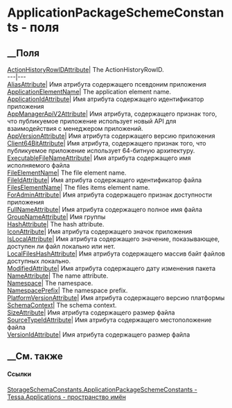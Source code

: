 # ApplicationPackageSchemeConstants - поля
##  __Поля
[ActionHistoryRowIDAttribute](F_Tessa_Applications_StorageSchemaConstants_ApplicationPackageSchemeConstants_ActionHistoryRowIDAttribute.htm)|
The ActionHistoryRowID.  
---|---  
[AliasAttribute](F_Tessa_Applications_StorageSchemaConstants_ApplicationPackageSchemeConstants_AliasAttribute.htm)|
Имя атрибута содержащего псевдоним приложения  
[ApplicationElementName](F_Tessa_Applications_StorageSchemaConstants_ApplicationPackageSchemeConstants_ApplicationElementName.htm)|
The application element name.  
[ApplicationIdAttribute](F_Tessa_Applications_StorageSchemaConstants_ApplicationPackageSchemeConstants_ApplicationIdAttribute.htm)|
Имя атрибута содержащего идентификатор приложения  
[AppManagerApiV2Attribute](F_Tessa_Applications_StorageSchemaConstants_ApplicationPackageSchemeConstants_AppManagerApiV2Attribute.htm)|
Имя атрибута, содержащего признак того, что публикуемое приложение использует
новый API для взаимодействия с менеджером приложений.  
[AppVersionAttribute](F_Tessa_Applications_StorageSchemaConstants_ApplicationPackageSchemeConstants_AppVersionAttribute.htm)|
Имя атрибута содержащего версию приложения  
[Client64BitAttribute](F_Tessa_Applications_StorageSchemaConstants_ApplicationPackageSchemeConstants_Client64BitAttribute.htm)|
Имя атрибута, содержащего признак того, что публикуемое приложение использует
64-битную архитектуру.  
[ExecutableFileNameAttribute](F_Tessa_Applications_StorageSchemaConstants_ApplicationPackageSchemeConstants_ExecutableFileNameAttribute.htm)|
Имя атрибута содержащего имя исполняемого файла  
[FileElementName](F_Tessa_Applications_StorageSchemaConstants_ApplicationPackageSchemeConstants_FileElementName.htm)|
The file element name.  
[FileIdAttribute](F_Tessa_Applications_StorageSchemaConstants_ApplicationPackageSchemeConstants_FileIdAttribute.htm)|
Имя атрибута содержащего идентификатор файла  
[FilesElementName](F_Tessa_Applications_StorageSchemaConstants_ApplicationPackageSchemeConstants_FilesElementName.htm)|
The files items element name.  
[ForAdminAttribute](F_Tessa_Applications_StorageSchemaConstants_ApplicationPackageSchemeConstants_ForAdminAttribute.htm)|
Имя атрибута содержащего признак доступности приложения  
[FullNameAttribute](F_Tessa_Applications_StorageSchemaConstants_ApplicationPackageSchemeConstants_FullNameAttribute.htm)|
Имя атрибута содержащего полное имя файла  
[GroupNameAttribute](F_Tessa_Applications_StorageSchemaConstants_ApplicationPackageSchemeConstants_GroupNameAttribute.htm)|
Имя группы  
[HashAttribute](F_Tessa_Applications_StorageSchemaConstants_ApplicationPackageSchemeConstants_HashAttribute.htm)|
The hash attribute.  
[IconAttribute](F_Tessa_Applications_StorageSchemaConstants_ApplicationPackageSchemeConstants_IconAttribute.htm)|
Имя атрибута содержащего значок приложения  
[IsLocalAttribute](F_Tessa_Applications_StorageSchemaConstants_ApplicationPackageSchemeConstants_IsLocalAttribute.htm)|
Имя атрибута содержащего значение, показывающее, доступен ли файл локально или
нет.  
[LocalFilesHashAttribute](F_Tessa_Applications_StorageSchemaConstants_ApplicationPackageSchemeConstants_LocalFilesHashAttribute.htm)|
Имя атрибута содержащего массив байт файлов доступных локально.  
[ModifiedAttribute](F_Tessa_Applications_StorageSchemaConstants_ApplicationPackageSchemeConstants_ModifiedAttribute.htm)|
Имя атрибута содержащего дату изменения пакета  
[NameAttribute](F_Tessa_Applications_StorageSchemaConstants_ApplicationPackageSchemeConstants_NameAttribute.htm)|
The name attribute.  
[Namespace](F_Tessa_Applications_StorageSchemaConstants_ApplicationPackageSchemeConstants_Namespace.htm)|
The namespace.  
[NamespacePrefix](F_Tessa_Applications_StorageSchemaConstants_ApplicationPackageSchemeConstants_NamespacePrefix.htm)|
The namespace prefix.  
[PlatformVersionAttribute](F_Tessa_Applications_StorageSchemaConstants_ApplicationPackageSchemeConstants_PlatformVersionAttribute.htm)|
Имя атрибута содержащего версию платформы  
[SchemaContext](F_Tessa_Applications_StorageSchemaConstants_ApplicationPackageSchemeConstants_SchemaContext.htm)|
The schema context.  
[SizeAttribute](F_Tessa_Applications_StorageSchemaConstants_ApplicationPackageSchemeConstants_SizeAttribute.htm)|
Имя атрибута содержащего размер файла  
[SourceTypeIdAttribute](F_Tessa_Applications_StorageSchemaConstants_ApplicationPackageSchemeConstants_SourceTypeIdAttribute.htm)|
Имя атрибута содержащего местоположение файла  
[VersionIdAttribute](F_Tessa_Applications_StorageSchemaConstants_ApplicationPackageSchemeConstants_VersionIdAttribute.htm)|
Имя атрибута содержащего размер файла  
## __См. также
#### Ссылки
[StorageSchemaConstants.ApplicationPackageSchemeConstants -
](T_Tessa_Applications_StorageSchemaConstants_ApplicationPackageSchemeConstants.htm)
[Tessa.Applications - пространство имён](N_Tessa_Applications.htm)
